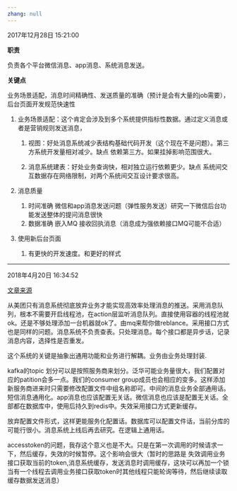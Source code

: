 ```yaml
---
zhang: null
---
```


2017年12月28日 15:21:00

**职责**

负责各个平台微信消息、app消息、系统消息发送。

**关键点**

业务场景适配，消息时间精确性、发送质量的准确（预计是会有大量的job需要），后台页面开发规范快速性

1. 业务场景适配：这个肯定会涉及到多个系统提供指标性数据。通过定义消息或者是营销规则发送消息，

   1. 视图：好处消息系统减少表结构基础代码开发（这个现在不是问题）。第三方系统开发量相对减少。缺点 依赖第三方。如果挂掉影响范围很大。

   2. 消息系统建表：好处业务查询快，相对独立运行依赖更少。缺点 系统间交互数据存在网络限制，对两个系统间交互设计要求很高。

2. 消息质量

   1. 时间准确 微信和app消息发送问题（弹性服务发送）研究一下微信后台功能发送整体的提问消息很快
   2. 数据准确 嵌入MQ 接收回执消息（消息成为强依赖接口MQ可能不合适）

3. 使用新后台页面

   1. 有更快的开发速度。和更好的样式

---

2018年4月20日 16:34:52

[文章来源](https://tech.meituan.com/23期张子鑫沙龙速记.html)

从美团只有消息系统彻底放弃业务才能实现高效率处理消息的推送。采用消息队列，根本不需要开启线程池，在action层监听消息队列。直接使用容器的线程池就ok。还是不够处理添加一台机器就ok了。由mq来帮你做reblance。采用接口方式也是同样的问题。消息系统不负责查表。只处理消息。每个接口都是异步话，记录消息内容，选择性是否重发。

这个系统的关键是抽象出通用功能和业务进行解耦。业务由业务处理封装.

kafka的topic 划分可以是按照服务商来划分。泛华可能业务量很大，我们配置对应的patition会多一点。我们的consumer group成员也会相应的变多。这样添加新服务商进来时只需要修改配置文件中组名称即可。中间的消息业务全部通用话。短信消息通用化。app消息也应该配置无关话。微信消息也应该是配置无关话。全部都在数据库中，使用后持久到redis中。失效采用接口方式更新缓存。

放弃配置文件形式，这样更能服务化配置话。数据库可以配置文件话，当前分库的可能行很小。消息系统上线后再去研究。在逻辑上通用话。

accesstoken的问题，我存这个意义也是不大。只是在第一次调用的时候请求一下，然后缓存，失效的时候暂停。这个影响会很大（暂时的思路是 失效调用业务接口获取当前的token,消息系统缓存，发送消息时调用缓存，这块可以再加一个锁当有一个线程去调用业务接口获取token时其他线程只能轮询等待，然后继续读取缓存数据发送消息）

